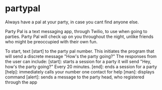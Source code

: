 # partypal
Always have a pal at your party, in case you cant find anyone else.

Party Pal is a text messaging app, through Twilio, to use when going to parties. Party Pal will check up on you throughout the night, unlike friends who might be preoccupied with their own fun. 

To start, text [start] to the party pal number.
This initiates the program that will send a discrete message "How's the party going?"
The responses from the user can include:
        [start]: starts a session for a party
                  it will send "Hey, how's the party going?" Every 20 minutes. 
        [end]: ends a session for a party
        [help]: immediately calls your number one contact for help
        [man]: displays command
        [alert]: sends a message to the party head, who registered through the app
        

        
